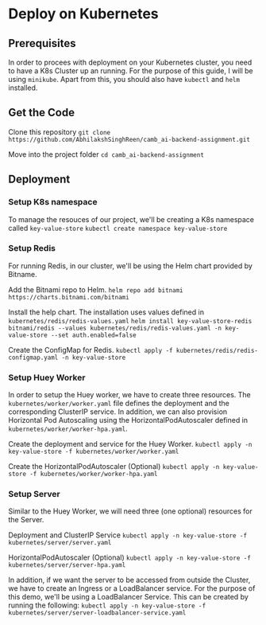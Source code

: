 # Deploy on Kubernetes
## Prerequisites
In order to procees with deployment on your Kubernetes cluster, you need to have a K8s Cluster up an running. For the purpose of this guide, I will be using `minikube`.
Apart from this, you should also have `kubectl` and `helm` installed.

## Get the Code
Clone this repository
`git clone https://github.com/AbhilakshSinghReen/camb_ai-backend-assignment.git`

Move into the project folder
`cd camb_ai-backend-assignment`

## Deployment
### Setup K8s namespace
To manage the resouces of our project, we'll be creating a K8s namespace called `key-value-store`
`kubectl create namespace key-value-store`

### Setup Redis
For running Redis, in our cluster, we'll be using the Helm chart provided by Bitname.

Add the Bitnami repo to Helm.
`helm repo add bitnami https://charts.bitnami.com/bitnami`

Install the help chart. The installation uses values defined in `kubernetes/redis/redis-values.yaml`
`helm install key-value-store-redis bitnami/redis --values kubernetes/redis/redis-values.yaml -n key-value-store --set auth.enabled=false`

Create the ConfigMap for Redis.
`kubectl apply -f kubernetes/redis/redis-configmap.yaml -n key-value-store`

### Setup Huey Worker
In order to setup the Huey worker, we have to create three resources. The `kubernetes/worker/worker.yaml` file defines the deployment and the corresponding ClusterIP service. In addition, we can also provision Horizontal Pod Autoscaling using the HorizontalPodAutoscaler defined in `kubernetes/worker/worker-hpa.yaml`.

Create the deployment and service for the Huey Worker.
`kubectl apply -n key-value-store -f kubernetes/worker/worker.yaml`

Create the HorizontalPodAutoscaler (Optional)
`kubectl apply -n key-value-store -f kubernetes/worker/worker-hpa.yaml`

### Setup Server
Similar to the Huey Worker, we will need three (one optional) resources for the Server.

Deployment and ClusterIP Service
`kubectl apply -n key-value-store -f kubernetes/server/server.yaml`

HorizontalPodAutoscaler (Optional)
`kubectl apply -n key-value-store -f kubernetes/server/server-hpa.yaml`

In addition, if we want the server to be accessed from outside the Cluster, we have to create an Ingress or a LoadBalancer service. For the purpose of this demo, we'll be using a LoadBalancer Service. This can be created by running the following:
`kubectl apply -n key-value-store -f kubernetes/server/server-loadbalancer-service.yaml`
